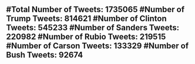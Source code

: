 #Total Number of Tweets: 1735065 
#Number of Trump Tweets: 814621
#Number of Clinton Tweets: 545233
#Number of Sanders Tweets: 220982
#Number of Rubio Tweets: 219515
#Number of Carson Tweets: 133329
#Number of Bush Tweets: 92674
---
